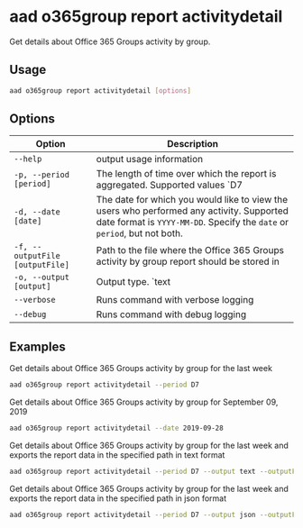 # aad o365group report activitydetail

Get details about Office 365 Groups activity by group.

## Usage

```sh
aad o365group report activitydetail [options]
```

## Options

Option|Description
------|-----------
`--help`|output usage information
`-p, --period [period]`|The length of time over which the report is aggregated. Supported values `D7|D30|D90|D180`. Specify the `period` or `date`, but not both.
`-d, --date [date]`|The date for which you would like to view the users who performed any activity. Supported date format is `YYYY-MM-DD`. Specify the `date` or `period`, but not both.
`-f, --outputFile [outputFile]`|Path to the file where the Office 365 Groups activity by group report should be stored in
`-o, --output [output]`|Output type. `text|json`. Default `text`
`--verbose`|Runs command with verbose logging
`--debug`|Runs command with debug logging

## Examples

Get details about Office 365 Groups activity by group for the last week

```sh
aad o365group report activitydetail --period D7
```

Get details about Office 365 Groups activity by group for September 09, 2019

```sh
aad o365group report activitydetail --date 2019-09-28
```

Get details about Office 365 Groups activity by group for the last week and exports the report data in the specified path in text format

```sh
aad o365group report activitydetail --period D7 --output text --outputFile './o365groupactivitydetail.txt'
```

Get details about Office 365 Groups activity by group for the last week and exports the report data in the specified path in json format

```sh
aad o365group report activitydetail --period D7 --output json --outputFile './o365groupactivitydetail.json'
```
